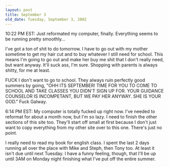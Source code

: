 ```yaml
---
layout: post
title: September 3
old_date: Tuesday, September 3, 2002
---
```


10:22 PM EST: Just reformated my computer, finally. Everything seems to be
running pretty smoothly...

I've got a ton of shit to do tomorrow. I have to go out with my mother
sometime to get my hair cut and to buy whatever I still need for school. This
means I'm going to go out and make her buy me shit that I don't really need,
but want anyway. It'll suck ass, I'm sure. Shopping with parents is always
shitty, for me at least.

FUCK I don't want to go to school. They always ruin perfectly good summers by
going, "OHH ITS SEPTEMBER! TIME FOR YOU TO COME TO SCHOOL AND TAKE CLASSES YOU
DIDN'T SIGN UP FOR. YOUR GUIDANCE COUNSELOR IS INCOMPETANT, BUT WE PAY HER
ANYWAY. SHE IS YOUR GOD." Fuck Galway.

6:14 PM EST: My computer is totally fucked up right now. I've needed to
reformat for about a month now, but I'm so lazy. I need to finish the other
sections of this site too. They'll start off small at first because I don't
just want to copy everything from my other site over to this one. There's just
no point.

I really need to read my book for english class. I spent the last 2 days
running all over the place with Mike and Steph, then Tony too. At least it
isn't due until next Tuesday. I have a funny feeling, though, that I'll be up
until 3AM on Monday night finishing what I've put off the entire summer.
